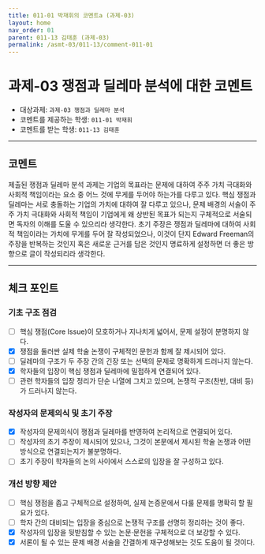 ```yaml
---
title: 011-01 박재휘의 코멘트a (과제-03) 
layout: home
nav_order: 01
parent: 011-13 김태훈 (과제-03)
permalink: /asmt-03/011-13/comment-011-01
---
```


# 과제-03 쟁점과 딜레마 분석에 대한 코멘트

- 대상과제: `과제-03 쟁점과 딜레마 분석`
- 코멘트를 제공하는 학생: `011-01 박재휘` 
- 코멘트를 받는 학생: `011-13 김태훈` 

---

## 코멘트

제출된 쟁점과 딜레마 분석 과제는 기업의 목표라는 문제에 대하여 주주 가치 극대화와 사회적 책임이라는 요소 중 어느 것에 무게를 두어야 하는가를 다루고 있다. 핵심 쟁점과 딜레마는 서로 충돌하는 기업의 가치에 대하여 잘 다루고 있으나, 문제 배경의 서술이 주주 가치 극대화와 사회적 책임이 기업에게 왜 상반된 목표가 되는지 구체적으로 서술되면 독자의 이해를 도울 수 있으리라 생각한다. 초기 주장은 쟁점과 딜레마에 대하여 사회적 책임이라는 가치에 무게를 두어 잘 작성되었으나, 이것이 단지 Edward Freeman의 주장을 반복하는 것인지 혹은 새로운 근거를 담은 것인지 명료하게 설정하면 더 좋은 방향으로 글이 작성되리라 생각한다.

---

## 체크 포인트

### **기초 구조 점검**
- [ ] 핵심 쟁점(Core Issue)이 모호하거나 지나치게 넓어서, 문제 설정이 분명하지 않다.
- [x] 쟁점을 둘러싼 실제 학술 논쟁이 구체적인 문헌과 함께 잘 제시되어 있다.
- [ ] 딜레마의 구조가 두 주장 간의 긴장 또는 선택의 문제로 명확하게 드러나지 않는다.
- [x] 학자들의 입장이 핵심 쟁점과 딜레마에 밀접하게 연결되어 있다.
- [ ] 관련 학자들의 입장 정리가 단순 나열에 그치고 있으며, 논쟁적 구조(찬반, 대비 등)가 드러나지 않는다.

### **작성자의 문제의식 및 초기 주장**
- [x] 작성자의 문제의식이 쟁점과 딜레마를 반영하여 논리적으로 연결되어 있다.
- [ ] 작성자의 초기 주장이 제시되어 있으나, 그것이 본문에서 제시된 학술 논쟁과 어떤 방식으로 연결되는지가 불분명하다.
- [ ] 초기 주장이 학자들의 논의 사이에서 스스로의 입장을 잘 구성하고 있다.

### **개선 방향 제안**
- [ ] 핵심 쟁점을 좁고 구체적으로 설정하여, 실제 논증문에서 다룰 문제를 명확히 할 필요가 있다.
- [ ] 학자 간의 대비되는 입장을 중심으로 논쟁적 구조를 선명히 정리하는 것이 좋다.
- [x] 작성자의 입장을 뒷받침할 수 있는 논문·문헌을 구체적으로 더 보강할 수 있다.
- [x] 서론이 될 수 있는 문제 배경 서술을 간결하게 재구성해보는 것도 도움이 될 것이다.
